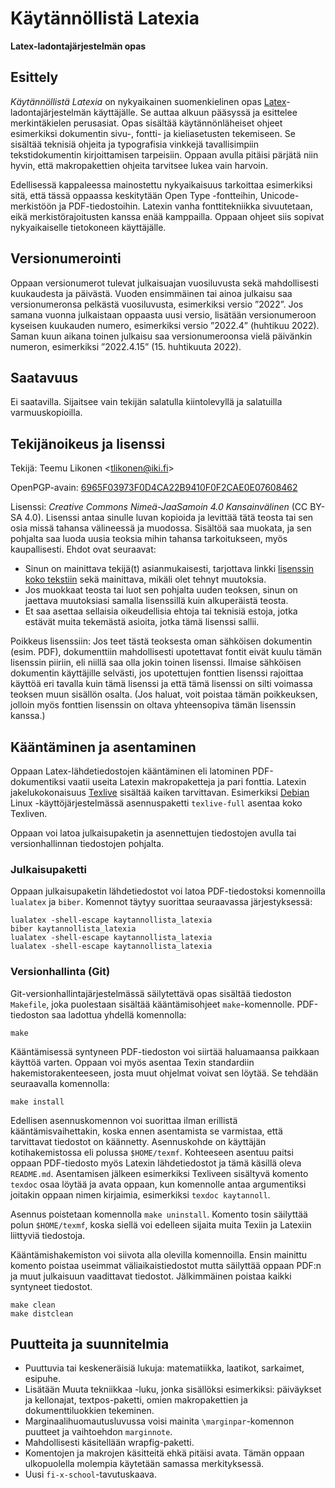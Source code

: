 Käytännöllistä Latexia
======================

**Latex-ladontajärjestelmän opas**


Esittely
--------

*Käytännöllistä Latexia* on nykyaikainen suomenkielinen opas
[Latex](https://fi.wikipedia.org/wiki/LaTeX)-ladontajärjestelmän
käyttäjälle. Se auttaa alkuun pääsyssä ja esittelee merkintäkielen
perusasiat. Opas sisältää käytännönläheiset ohjeet esimerkiksi
dokumentin sivu-, fontti- ja kieliasetusten tekemiseen. Se sisältää
teknisiä ohjeita ja typografisia vinkkejä tavallisimpiin
tekstidokumentin kirjoittamisen tarpeisiin. Oppaan avulla pitäisi
pärjätä niin hyvin, että makropakettien ohjeita tarvitsee lukea vain
harvoin.

Edellisessä kappaleessa mainostettu nykyaikaisuus tarkoittaa esimerkiksi
sitä, että tässä oppaassa keskitytään Open Type -fontteihin,
Unicode-merkistöön ja PDF-tiedostoihin. Latexin vanha fonttitekniikka
sivuutetaan, eikä merkistörajoitusten kanssa enää kamppailla. Oppaan
ohjeet siis sopivat nykyaikaiselle tietokoneen käyttäjälle.


Versionumerointi
----------------

Oppaan versionumerot tulevat julkaisuajan vuosiluvusta sekä
mahdollisesti kuukaudesta ja päivästä. Vuoden ensimmäinen tai ainoa
julkaisu saa versionumeronsa pelkästä vuosiluvusta, esimerkiksi versio
”2022”. Jos samana vuonna julkaistaan oppaasta uusi versio, lisätään
versionumeroon kyseisen kuukauden numero, esimerkiksi versio ”2022.4”
(huhtikuu 2022). Saman kuun aikana toinen julkaisu saa versionumeroonsa
vielä päivänkin numeron, esimerkiksi ”2022.4.15” (15. huhtikuuta 2022).


Saatavuus
---------

Ei saatavilla. Sijaitsee vain tekijän salatulla kiintolevyllä ja
salatuilla varmuuskopioilla.


Tekijänoikeus ja lisenssi
-------------------------

Tekijä: Teemu Likonen <<tlikonen@iki.fi>>

OpenPGP-avain: [6965F03973F0D4CA22B9410F0F2CAE0E07608462][PGP]

Lisenssi: *Creative Commons Nimeä-JaaSamoin 4.0 Kansainvälinen* (CC
BY-SA 4.0). Lisenssi antaa sinulle luvan kopioida ja levittää tätä
teosta tai sen osia missä tahansa välineessä ja muodossa. Sisältöä saa
muokata, ja sen pohjalta saa luoda uusia teoksia mihin tahansa
tarkoitukseen, myös kaupallisesti. Ehdot ovat seuraavat:

  - Sinun on mainittava tekijä(t) asianmukaisesti, tarjottava linkki
    [lisenssin koko tekstiin][CC] sekä mainittava, mikäli olet tehnyt
    muutoksia.
  - Jos muokkaat teosta tai luot sen pohjalta uuden teoksen, sinun on
    jaettava muutoksiasi samalla lisenssillä kuin alkuperäistä teosta.
  - Et saa asettaa sellaisia oikeudellisia ehtoja tai teknisiä estoja,
    jotka estävät muita tekemästä asioita, jotka tämä lisenssi sallii.

[CC]: https://creativecommons.org/licenses/by-sa/4.0/legalcode.fi

Poikkeus lisenssiin: Jos teet tästä teoksesta oman sähköisen dokumentin
(esim. PDF), dokumenttiin mahdollisesti upotettavat fontit eivät kuulu
tämän lisenssin piiriin, eli niillä saa olla jokin toinen lisenssi.
Ilmaise sähköisen dokumentin käyttäjille selvästi, jos upotettujen
fonttien lisenssi rajoittaa käyttöä eri tavalla kuin tämä lisenssi ja
että tämä lisenssi on silti voimassa teoksen muun sisällön osalta. (Jos
haluat, voit poistaa tämän poikkeuksen, jolloin myös fonttien lisenssin
on oltava yhteensopiva tämän lisenssin kanssa.)

[PGP]: http://www.iki.fi/tlikonen/pgp-key.asc


Kääntäminen ja asentaminen
--------------------------

Oppaan Latex-lähdetiedostojen kääntäminen eli latominen PDF-dokumentiksi
vaatii useita Latexin makropaketteja ja pari fonttia. Latexin
jakelukokonaisuus [Texlive](https://tug.org/texlive/) sisältää kaiken
tarvittavan. Esimerkiksi [Debian](https://www.debian.org) Linux
-käyttöjärjestelmässä asennuspaketti `texlive-full` asentaa koko
Texliven.

Oppaan voi latoa julkaisupaketin ja asennettujen tiedostojen avulla tai
versionhallinnan tiedostojen pohjalta.


### Julkaisupaketti

Oppaan julkaisupaketin lähdetiedostot voi latoa PDF-tiedostoksi
komennoilla `lualatex` ja `biber`. Komennot täytyy suorittaa seuraavassa
järjestyksessä:

    lualatex -shell-escape kaytannollista_latexia
    biber kaytannollista_latexia
    lualatex -shell-escape kaytannollista_latexia
    lualatex -shell-escape kaytannollista_latexia


### Versionhallinta (Git)

Git-versionhallintajärjestelmässä säilytettävä opas sisältää tiedoston
`Makefile`, joka puolestaan sisältää kääntämisohjeet `make`-komennolle.
PDF-tiedoston saa ladottua yhdellä komennolla:

    make

Kääntämisessä syntyneen PDF-tiedoston voi siirtää haluamaansa paikkaan
käyttöä varten. Oppaan voi myös asentaa Texin standardiin
hakemistorakenteeseen, josta muut ohjelmat voivat sen löytää. Se tehdään
seuraavalla komennolla:

    make install

Edellisen asennuskomennon voi suorittaa ilman erillistä
kääntämisvaihettakin, koska ennen asentamista se varmistaa, että
tarvittavat tiedostot on käännetty. Asennuskohde on käyttäjän
kotihakemistossa eli polussa `$HOME/texmf`. Kohteeseen asentuu paitsi
oppaan PDF-tiedosto myös Latexin lähdetiedostot ja tämä käsillä oleva
`README.md`. Asentamisen jälkeen esimerkiksi Texliveen sisältyvä komento
`texdoc` osaa löytää ja avata oppaan, kun komennolle antaa argumentiksi
joitakin oppaan nimen kirjaimia, esimerkiksi `texdoc kaytannoll`.

Asennus poistetaan komennolla `make uninstall`. Komento tosin säilyttää
polun `$HOME/texmf`, koska siellä voi edelleen sijaita muita Texiin ja
Latexiin liittyviä tiedostoja.

Kääntämishakemiston voi siivota alla olevilla komennoilla. Ensin
mainittu komento poistaa useimmat väliaikaistiedostot mutta säilyttää
oppaan PDF:n ja muut julkaisuun vaadittavat tiedostot. Jälkimmäinen
poistaa kaikki syntyneet tiedostot.

    make clean
    make distclean


Puutteita ja suunnitelmia
-------------------------

  - Puuttuvia tai keskeneräisiä lukuja: matematiikka, laatikot,
    sarkaimet, esipuhe.
  - Lisätään Muuta tekniikkaa -luku, jonka sisällöksi esimerkiksi:
    päiväykset ja kellonajat, textpos-paketti, omien makropakettien ja
    dokumenttiluokkien tekeminen.
  - Marginaalihuomautusluvussa voisi mainita `\marginpar`-komennon
    puutteet ja vaihtoehdon `marginnote`.
  - Mahdollisesti käsitellään wrapfig-paketti.
  - Komentojen ja makrojen käsitteitä ehkä pitäisi avata. Tämän oppaan
    ulkopuolella molempia käytetään samassa merkityksessä.
  - Uusi `fi-x-school`-tavutuskaava.
